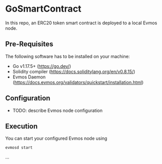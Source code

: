 # GoSmartContract
In this repo, an ERC20 token smart contract is deployed to a local Evmos node.

## Pre-Requisites
The following software has to be installed on your machine:
- Go v1.17.5+ (https://go.dev/)
- Solidity compiler (https://docs.soliditylang.org/en/v0.8.15/)
- Evmos Daemon (https://docs.evmos.org/validators/quickstart/installation.html)

## Configuration
- TODO: describe Evmos node configuration

## Execution
You can start your configured Evmos node using

```evmosd start```

...
